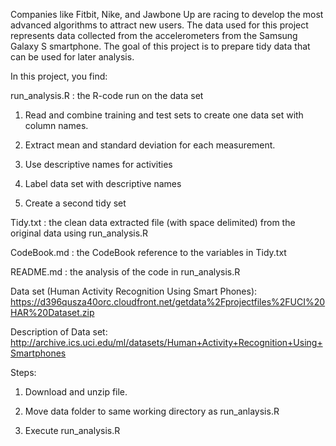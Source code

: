 Companies like Fitbit, Nike, and Jawbone Up are racing to develop the most advanced algorithms to attract new users. The data used for this project represents data collected from the accelerometers from the Samsung Galaxy S smartphone. The goal of this project is to prepare tidy data that can be used for later analysis. 

In this project, you find:


run_analysis.R : the R-code run on the data set

1. Read and combine training and test sets to create one data set with column names.

2. Extract mean and standard deviation for each measurement. 

3. Use descriptive names for activities

4. Label data set with descriptive names

5. Create a second tidy set 


Tidy.txt : the clean data extracted file (with space delimited) from the original data using run_analysis.R 


CodeBook.md : the CodeBook reference to the variables in Tidy.txt 


README.md : the analysis of the code in run_analysis.R  


Data set (Human Activity Recognition Using Smart Phones): https://d396qusza40orc.cloudfront.net/getdata%2Fprojectfiles%2FUCI%20HAR%20Dataset.zip


Description of Data set: http://archive.ics.uci.edu/ml/datasets/Human+Activity+Recognition+Using+Smartphones


Steps:

1. Download and unzip file.

2. Move data folder to same working directory as run_anlaysis.R

3. Execute run_analysis.R
